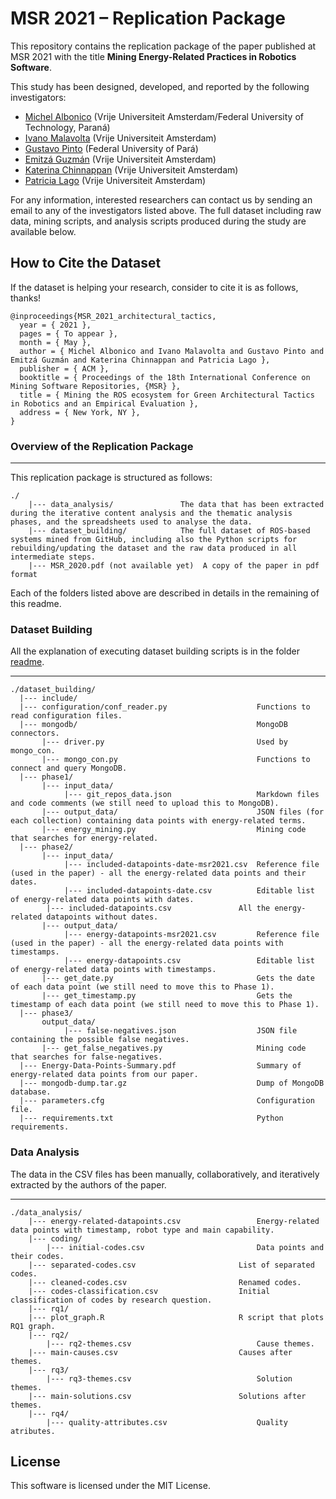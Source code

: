 # MSR 2021 – Replication Package

<!--[![DOI](https://zenodo.org/badge/DOI/10.5281/zenodo.3672050.svg)](https://doi.org/10.5281/zenodo.3672050)-->

This repository contains the replication package of the paper published at MSR 2021 with the title **Mining Energy-Related Practices in Robotics Software**.

This study has been designed, developed, and reported by the following investigators:

- [Michel Albonico](https://michelalbonico.github.io) (Vrije Universiteit Amsterdam/Federal University of Technology, Paraná) 
- [Ivano Malavolta](https://www.ivanomalavolta.com) (Vrije Universiteit Amsterdam)
- [Gustavo Pinto](https://gustavopinto.org/) (Federal University of Pará)
- [Emitzá Guzmán](https://scholar.google.ch/citations?user=cMs97_YAAAAJ&hl=en) (Vrije Universiteit Amsterdam)
- [Katerina Chinnappan](http://katerinachinnppan.com/) (Vrije Universiteit Amsterdam)
- [Patricia Lago](https://www.cs.vu.nl/~patricia/Patricia_Lago/Home.html) (Vrije Universiteit Amsterdam)

For any information, interested researchers can contact us by sending an email to any of the investigators listed above.
The full dataset including raw data, mining scripts, and analysis scripts produced during the study are available below.

## How to Cite the Dataset
If the dataset is helping your research, consider to cite it is as follows, thanks!

```
@inproceedings{MSR_2021_architectural_tactics,
  year = { 2021 },
  pages = { To appear },
  month = { May },
  author = { Michel Albonico and Ivano Malavolta and Gustavo Pinto and Emitzá Guzmán and Katerina Chinnappan and Patricia Lago },
  publisher = { ACM },
  booktitle = { Proceedings of the 18th International Conference on Mining Software Repositories, {MSR} },
  title = { Mining the ROS ecosystem for Green Architectural Tactics in Robotics and an Empirical Evaluation },
  address = { New York, NY },
}
```

### Overview of the Replication Package
---

This replication package is structured as follows:

```
./
    |--- data_analysis/       		  The data that has been extracted during the iterative content analysis and the thematic analysis phases, and the spreadsheets used to analyse the data.
    |--- dataset_building/     		  The full dataset of ROS-based systems mined from GitHub, including also the Python scripts for rebuilding/updating the dataset and the raw data produced in all intermediate steps.
    |--- MSR_2020.pdf (not available yet)  A copy of the paper in pdf format
```

Each of the folders listed above are described in details in the remaining of this readme.

### Dataset Building

All the explanation of executing dataset building scripts is in the folder [readme](https://github.com/S2-group/msr-2021-green-practices-replication-package/blob/main/dataset_building/README.md).

---
```
./dataset_building/
  |--- include/
  |--- configuration/conf_reader.py                    Functions to read configuration files.
  |--- mongodb/                                        MongoDB connectors.
       |--- driver.py                                  Used by mongo_con.
       |--- mongo_con.py                               Functions to connect and query MongoDB. 
  |--- phase1/
       |--- input_data/                                
            |--- git_repos_data.json                   Markdown files and code comments (we still need to upload this to MongoDB).
       |--- output_data/                               JSON files (for each collection) containing data points with energy-related terms.
       |--- energy_mining.py                           Mining code that searches for energy-related.
  |--- phase2/
       |--- input_data/
            |--- included-datapoints-date-msr2021.csv  Reference file (used in the paper) - all the energy-related data points and their dates.     
            |--- included-datapoints-date.csv          Editable list of energy-related data points with dates.
	    |--- included-datapoints.csv               All the energy-related datapoints without dates.
       |--- output_data/
            |--- energy-datapoints-msr2021.csv         Reference file (used in the paper) - all the energy-related data points with timestamps.
            |--- energy-datapoints.csv                 Editable list of energy-related data points with timestamps.
       |--- get_date.py	                               Gets the date of each data point (we still need to move this to Phase 1).
       |--- get_timestamp.py                           Gets the timestamp of each data point (we still need to move this to Phase 1).
  |--- phase3/
       output_data/
            |--- false-negatives.json                  JSON file containing the possible false negatives.
       |--- get_false_negatives.py                     Mining code that searches for false-negatives.
  |--- Energy-Data-Points-Summary.pdf                  Summary of energy-related data points from our paper.
  |--- mongodb-dump.tar.gz                             Dump of MongoDB database.
  |--- parameters.cfg                                  Configuration file.
  |--- requirements.txt                                Python requirements.
```

### Data Analysis

The data in the CSV files has been manually, collaboratively, and iteratively extracted by the authors of the paper. 

---
```
./data_analysis/
    |--- energy-related-datapoints.csv                 Energy-related data points with timestamp, robot type and main capability.
    |--- coding/
        |--- initial-codes.csv                         Data points and their codes.
	|--- separated-codes.csv                       List of separated codes.
	|--- cleaned-codes.csv                         Renamed codes.
	|--- codes-classification.csv                  Initial classification of codes by research question.
    |--- rq1/
	|--- plot_graph.R                              R script that plots RQ1 graph.
    |--- rq2/
        |--- rq2-themes.csv                            Cause themes.               
	|--- main-causes.csv                           Causes after themes.
    |--- rq3/
        |--- rq3-themes.csv                            Solution themes.
	|--- main-solutions.csv                        Solutions after themes.
    |--- rq4/
    	|--- quality-attributes.csv                    Quality atributes.
```

## License

This software is licensed under the MIT License.
